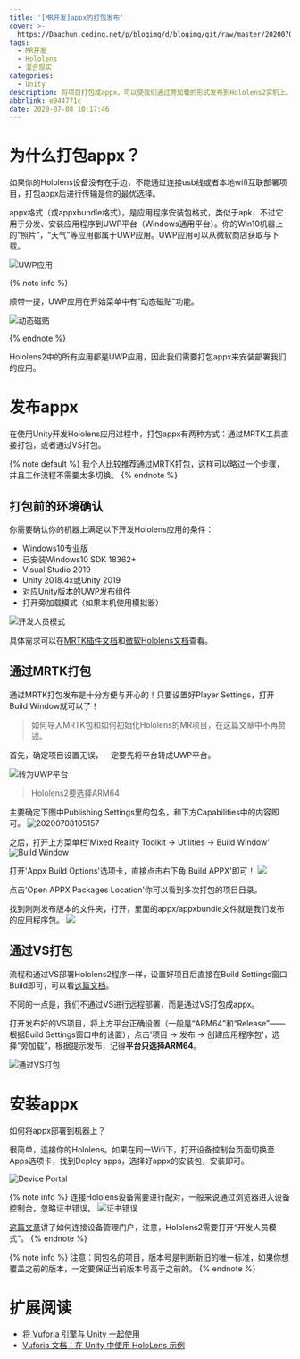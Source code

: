 ```yaml
---
title: '[MR开发]appx的打包发布'
cover: >-
  https://Daachun.coding.net/p/blogimg/d/blogimg/git/raw/master/20200708112959.png
tags:
  - MR开发
  - Hololens
  - 混合现实
categories:
  - Unity
description: 将项目打包成appx，可以使我们通过旁加载的形式发布到Hololens2实机上。
abbrlink: e944771c
date: 2020-07-08 10:17:46
---
```


# 为什么打包appx？

如果你的Hololens设备没有在手边，不能通过连接usb线或者本地wifi互联部署项目，打包appx后进行传输是你的最优选择。


appx格式（或appxbundle格式），是应用程序安装包格式，类似于apk，不过它用于分发、安装应用程序到UWP平台（Windows通用平台）。你的Win10机器上的“照片”，“天气”等应用都属于UWP应用。UWP应用可以从微软商店获取与下载。

![UWP应用](https://Daachun.coding.net/p/blogimg/d/blogimg/git/raw/master/20200708102811.png)

{% note info %}

顺带一提，UWP应用在开始菜单中有“动态磁贴”功能。

![动态磁贴](https://Daachun.coding.net/p/blogimg/d/blogimg/git/raw/master/20200708102828.png)

{% endnote %}


Hololens2中的所有应用都是UWP应用，因此我们需要打包appx来安装部署我们的应用。

# 发布appx

在使用Unity开发Hololens应用过程中，打包appx有两种方式：通过MRTK工具直接打包，或者通过VS打包。

{% note default %}
我个人比较推荐通过MRTK打包，这样可以略过一个步骤，并且工作流程不需要太多切换。
{% endnote %}

## 打包前的环境确认

你需要确认你的机器上满足以下开发Hololens应用的条件：
- Windows10专业版
- 已安装Windows10 SDK 18362+
- Visual Studio 2019
- Unity 2018.4x或Unity 2019
- 对应Unity版本的UWP发布组件
- 打开旁加载模式（如果本机使用模拟器）

![开发人员模式](https://Daachun.coding.net/p/blogimg/d/blogimg/git/raw/master/20200708104414.png)

具体需求可以在[MRTK插件文档](https://microsoft.github.io/MixedRealityToolkit-Unity/Documentation/GettingStartedWithTheMRTK.html)和[微软Hololens文档](https://docs.microsoft.com/zh-cn/windows/mixed-reality/mrtk-getting-started)查看。

## 通过MRTK打包

通过MRTK打包发布是十分方便与开心的！只要设置好Player Settings，打开Build Window就可以了！

> 如何导入MRTK包和如何初始化Hololens的MR项目，在这篇文章中不再赘述。

首先，确定项目设置无误，一定要先将平台转成UWP平台。

![转为UWP平台](https://Daachun.coding.net/p/blogimg/d/blogimg/git/raw/master/20200708105701.png)

> Hololens2要选择ARM64

主要确定下图中Publishing Settings里的包名，和下方Capabilities中的内容即可。
![20200708105157](https://Daachun.coding.net/p/blogimg/d/blogimg/git/raw/master/20200708105157.png)

之后，打开上方菜单栏'Mixed Reality Toolkit -> Utilities -> Build Window'
![Build Window](https://Daachun.coding.net/p/blogimg/d/blogimg/git/raw/master/20200708105258.png)

打开'Appx Build Options'选项卡，直接点击右下角'Build APPX'即可！
![](https://Daachun.coding.net/p/blogimg/d/blogimg/git/raw/master/20200708105903.png)

点击'Open APPX Packages Location'你可以看到多次打包的项目目录。

找到刚刚发布版本的文件夹，打开，里面的appx/appxbundle文件就是我们发布的应用程序包。
![](https://Daachun.coding.net/p/blogimg/d/blogimg/git/raw/master/20200708110141.png)

## 通过VS打包

流程和通过VS部署Hololens2程序一样，设置好项目后直接在Build Settings窗口Build即可，可以看[这篇文档](https://docs.microsoft.com/zh-cn/windows/mixed-reality/exporting-and-building-a-unity-visual-studio-solution)。

不同的一点是，我们不通过VS进行远程部署，而是通过VS打包成appx。

打开发布好的VS项目，将上方平台正确设置（一般是“ARM64”和“Release”——根据Build Settings窗口中的设置），点击'项目 -> 发布 -> 创建应用程序包'，选择“旁加载”，根据提示发布，记得**平台只选择ARM64**。

![通过VS打包](https://Daachun.coding.net/p/blogimg/d/blogimg/git/raw/master/20200708111123.png)

# 安装appx

如何将appx部署到机器上？

很简单，连接你的Hololens。如果在同一Wifi下，打开设备控制台页面切换至Apps选项卡，找到Deploy apps，选择好appx的安装包，安装即可。

![Device Portal](https://Daachun.coding.net/p/blogimg/d/blogimg/git/raw/master/20200708111720.png)


{% note info %}
连接Hololens设备需要进行配对，一般来说通过浏览器进入设备控制台，忽略证书错误。
![证书错误](https://Daachun.coding.net/p/blogimg/d/blogimg/git/raw/master/20200708111617.png)

[这篇文章](https://blog.csdn.net/shanguuncle/article/details/77806731)讲了如何连接设备管理门户，注意，Hololens2需要打开“开发人员模式”。
{% endnote %}

{% note info %}
注意：同包名的项目，版本号是判断新旧的唯一标准，如果你想覆盖之前的版本，一定要保证当前版本号高于之前的。
{% endnote %}

# 扩展阅读

- [将 Vuforia 引擎与 Unity 一起使用](https://docs.microsoft.com/zh-cn/windows/mixed-reality/vuforia-development-overview)
- [Vuforia 文档：在 Unity 中使用 HoloLens 示例](https://library.vuforia.com/articles/Solution/Working-with-the-HoloLens-sample-in-Unity)
